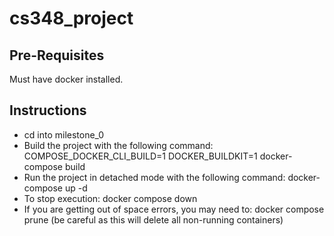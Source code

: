 # cs348_project

## Pre-Requisites ##
Must have docker installed.

## Instructions ##

- cd into milestone_0
- Build the project with the following command: COMPOSE_DOCKER_CLI_BUILD=1 DOCKER_BUILDKIT=1 docker-compose build
- Run the project in detached mode with the following command: docker-compose up -d
- To stop execution: docker compose down
- If you are getting out of space errors, you may need to: docker compose prune (be careful as this will delete all non-running containers)
